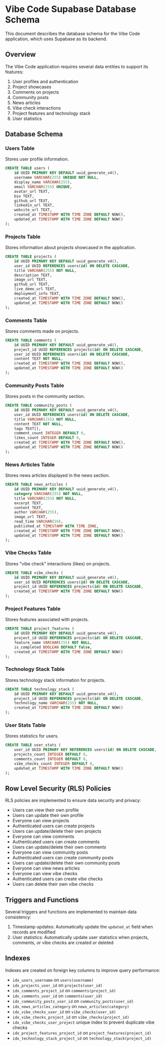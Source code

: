 # Vibe Code Supabase Database Schema

This document describes the database schema for the Vibe Code application, which uses Supabase as its backend.

## Overview

The Vibe Code application requires several data entities to support its features:

1. User profiles and authentication
2. Project showcases
3. Comments on projects
4. Community posts
5. News articles
6. Vibe check interactions
7. Project features and technology stack
8. User statistics

## Database Schema

### Users Table

Stores user profile information.

```sql
CREATE TABLE users (
    id UUID PRIMARY KEY DEFAULT uuid_generate_v4(),
    username VARCHAR(255) UNIQUE NOT NULL,
    display_name VARCHAR(255),
    email VARCHAR(255) UNIQUE,
    avatar_url TEXT,
    bio TEXT,
    github_url TEXT,
    linkedin_url TEXT,
    website_url TEXT,
    created_at TIMESTAMP WITH TIME ZONE DEFAULT NOW(),
    updated_at TIMESTAMP WITH TIME ZONE DEFAULT NOW()
);
```

### Projects Table

Stores information about projects showcased in the application.

```sql
CREATE TABLE projects (
    id UUID PRIMARY KEY DEFAULT uuid_generate_v4(),
    user_id UUID REFERENCES users(id) ON DELETE CASCADE,
    title VARCHAR(255) NOT NULL,
    description TEXT,
    image_url TEXT,
    github_url TEXT,
    live_demo_url TEXT,
    deployment_info TEXT,
    created_at TIMESTAMP WITH TIME ZONE DEFAULT NOW(),
    updated_at TIMESTAMP WITH TIME ZONE DEFAULT NOW()
);
```

### Comments Table

Stores comments made on projects.

```sql
CREATE TABLE comments (
    id UUID PRIMARY KEY DEFAULT uuid_generate_v4(),
    project_id UUID REFERENCES projects(id) ON DELETE CASCADE,
    user_id UUID REFERENCES users(id) ON DELETE CASCADE,
    content TEXT NOT NULL,
    created_at TIMESTAMP WITH TIME ZONE DEFAULT NOW(),
    updated_at TIMESTAMP WITH TIME ZONE DEFAULT NOW()
);
```

### Community Posts Table

Stores posts in the community section.

```sql
CREATE TABLE community_posts (
    id UUID PRIMARY KEY DEFAULT uuid_generate_v4(),
    user_id UUID REFERENCES users(id) ON DELETE CASCADE,
    title VARCHAR(255) NOT NULL,
    content TEXT NOT NULL,
    tags TEXT[],
    comment_count INTEGER DEFAULT 0,
    likes_count INTEGER DEFAULT 0,
    created_at TIMESTAMP WITH TIME ZONE DEFAULT NOW(),
    updated_at TIMESTAMP WITH TIME ZONE DEFAULT NOW()
);
```

### News Articles Table

Stores news articles displayed in the news section.

```sql
CREATE TABLE news_articles (
    id UUID PRIMARY KEY DEFAULT uuid_generate_v4(),
    category VARCHAR(255) NOT NULL,
    title VARCHAR(255) NOT NULL,
    excerpt TEXT,
    content TEXT,
    author VARCHAR(255),
    image_url TEXT,
    read_time VARCHAR(50),
    published_at TIMESTAMP WITH TIME ZONE,
    created_at TIMESTAMP WITH TIME ZONE DEFAULT NOW(),
    updated_at TIMESTAMP WITH TIME ZONE DEFAULT NOW()
);
```

### Vibe Checks Table

Stores "vibe check" interactions (likes) on projects.

```sql
CREATE TABLE vibe_checks (
    id UUID PRIMARY KEY DEFAULT uuid_generate_v4(),
    user_id UUID REFERENCES users(id) ON DELETE CASCADE,
    project_id UUID REFERENCES projects(id) ON DELETE CASCADE,
    created_at TIMESTAMP WITH TIME ZONE DEFAULT NOW()
);
```

### Project Features Table

Stores features associated with projects.

```sql
CREATE TABLE project_features (
    id UUID PRIMARY KEY DEFAULT uuid_generate_v4(),
    project_id UUID REFERENCES projects(id) ON DELETE CASCADE,
    feature_name VARCHAR(255) NOT NULL,
    is_completed BOOLEAN DEFAULT false,
    created_at TIMESTAMP WITH TIME ZONE DEFAULT NOW()
);
```

### Technology Stack Table

Stores technology stack information for projects.

```sql
CREATE TABLE technology_stack (
    id UUID PRIMARY KEY DEFAULT uuid_generate_v4(),
    project_id UUID REFERENCES projects(id) ON DELETE CASCADE,
    technology_name VARCHAR(255) NOT NULL,
    created_at TIMESTAMP WITH TIME ZONE DEFAULT NOW()
);
```

### User Stats Table

Stores statistics for users.

```sql
CREATE TABLE user_stats (
    user_id UUID PRIMARY KEY REFERENCES users(id) ON DELETE CASCADE,
    projects_count INTEGER DEFAULT 0,
    comments_count INTEGER DEFAULT 0,
    vibe_checks_count INTEGER DEFAULT 0,
    updated_at TIMESTAMP WITH TIME ZONE DEFAULT NOW()
);
```

## Row Level Security (RLS) Policies

RLS policies are implemented to ensure data security and privacy:

- Users can view their own profile
- Users can update their own profile
- Everyone can view projects
- Authenticated users can create projects
- Users can update/delete their own projects
- Everyone can view comments
- Authenticated users can create comments
- Users can update/delete their own comments
- Everyone can view community posts
- Authenticated users can create community posts
- Users can update/delete their own community posts
- Everyone can view news articles
- Everyone can view vibe checks
- Authenticated users can create vibe checks
- Users can delete their own vibe checks

## Triggers and Functions

Several triggers and functions are implemented to maintain data consistency:

1. Timestamp updates: Automatically update the `updated_at` field when records are modified
2. User statistics: Automatically update user statistics when projects, comments, or vibe checks are created or deleted

## Indexes

Indexes are created on foreign key columns to improve query performance:

- `idx_users_username` on `users(username)`
- `idx_projects_user_id` on `projects(user_id)`
- `idx_comments_project_id` on `comments(project_id)`
- `idx_comments_user_id` on `comments(user_id)`
- `idx_community_posts_user_id` on `community_posts(user_id)`
- `idx_news_articles_category` on `news_articles(category)`
- `idx_vibe_checks_user_id` on `vibe_checks(user_id)`
- `idx_vibe_checks_project_id` on `vibe_checks(project_id)`
- `idx_vibe_checks_user_project` unique index to prevent duplicate vibe checks
- `idx_project_features_project_id` on `project_features(project_id)`
- `idx_technology_stack_project_id` on `technology_stack(project_id)`